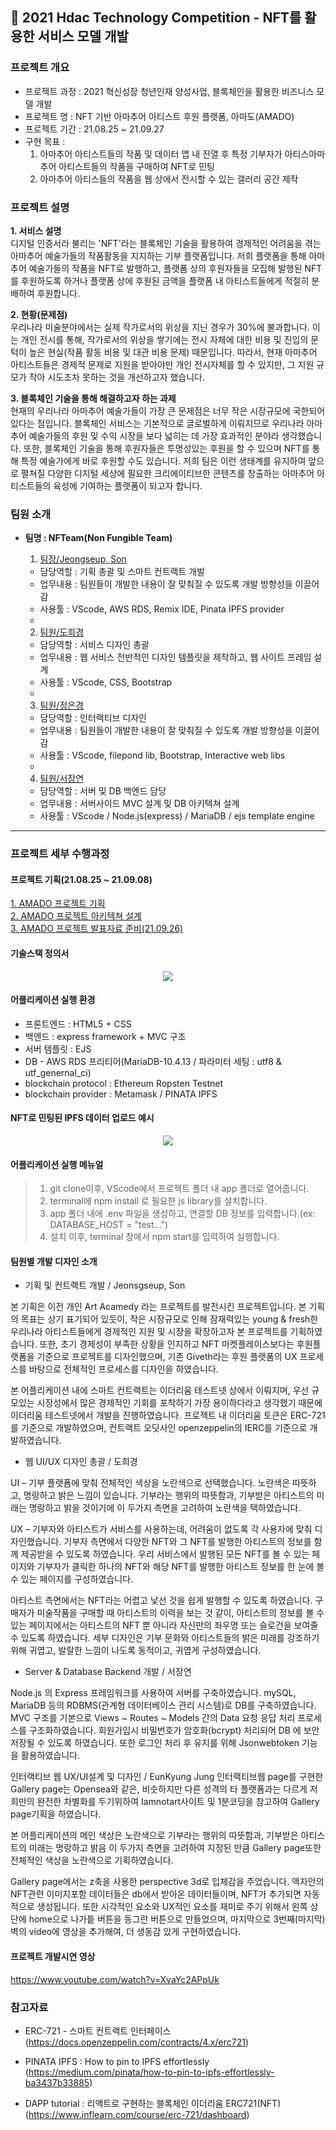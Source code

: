 ## 🔗 2021 Hdac Technology Competition - NFT를 활용한 서비스 모델 개발

### 프로젝트 개요

-   프로젝트 과정 : 2021 혁신성장 청년인재 양성사업, 블록체인을 활용한 비즈니스 모델 개발
-   프로젝트 명 : NFT 기반 아마추어 아티스트 후원 플랫폼, 아마도(AMADO)
-   프로젝트 기간 : 21.08.25 ~ 21.09.27
-   구현 목표 :
    1. 아마추어 아티스트들의 작품 및 데이터 앱 내 진열 후 특정 기부자가 아티스아마추어 아티스트들의 작품을 구매하여 NFT로 민팅
    2. 아마추어 아티스들의 작품을 웹 상에서 전시할 수 있는 갤러리 공간 제작

### 프로젝트 설명

**1. 서비스 설명** <br>
디지털 인증서라 불리는 'NFT'라는 블록체인 기술을 활용하여 경제적인 어려움을 겪는 아마추어 예술가들의 작품활동을 지지하는 기부 플랫폼입니다. 저희 플랫폼을 통해 아마추어 예술가들의 작품을 NFT로 발행하고, 플랫폼 상의 후원자들을 모집해 발행된 NFT를 후원하도록 하거나 플랫폼 상에 후원된 금액을 플랫폼 내 아티스트들에게 적절히 분배하여 후원합니다.

**2. 현황(문제점)** <br>
우리나라 미술분야에서는 실제 작가로서의 위상을 지닌 경우가 30%에 불과합니다. 이는 개인 전시를 통해, 작가로서의 위상을 쌓기에는 전시 자체에 대한 비용 및 진입의 문턱이 높은 현실(작품 활동 비용 및 대관 비용 문제) 때문입니다. 따라서, 현재 아마추어 아티스트들은 경제적 문제로 지원을 받아야만 개인 전시자체를 할 수 있지만, 그 지원 규모가 작아 시도조차 못하는 것을 개선하고자 했습니다.

**3. 블록체인 기술을 통해 해결하고자 하는 과제** <br>
현재의 우리나라 아마추어 예술가들이 가장 큰 문제점은 너무 작은 시장규모에 국한되어있다는 점입니다. 블록체인 서비스는 기본적으로 글로벌하게 이뤄지므로 우리나라 아마추어 예술가들의 후원 및 수익 시장을 보다 넓히는 데 가장 효과적인 분야라 생각했습니다. 또한, 블록체인 기술을 통해 후원자들은 투명성있는 후원을 할 수 있으며 NFT를 통해 특정 예술가에게 바로 후원할 수도 있습니다. 저희 팀은 이런 생태계를 유지하여 앞으로 펼쳐질 다양한 디지털 세상에 필요한 크리에이티브한 콘텐츠를 창출하는 아마추어 아티스트들의 육성에 기여하는 플랫폼이 되고자 합니다.

### 팀원 소개

-   **팀명 : NFTeam(Non Fungible Team)**

    1. [팀장/Jeongseup, Son](https://github.com/Jeongseup)

    -   담당역할 : 기획 총괄 및 스마트 컨트랙트 개발
    -   업무내용 : 팀원들이 개발한 내용이 잘 맞춰질 수 있도록 개발 방향성을 이끌어감
    -   사용툴 : VScode, AWS RDS, Remix IDE, Pinata IPFS provider
    -

    2. [팀원/도희경](https://github.com/heekyungdo)

    -   담당역할 : 서비스 디자인 총괄
    -   업무내용 : 웹 서비스 전반적인 디자인 템플릿을 제작하고, 웹 사이트 프레임 설계
    -   사용툴 : VScode, CSS, Bootstrap
    -

    3. [팀원/정은경](https://github.com/luckyjek)

    -   담당역할 : 인터랙티브 디자인
    -   업무내용 : 팀원들이 개발한 내용이 잘 맞춰질 수 있도록 개발 방향성을 이끌어감
    -   사용툴 : VScode, filepond lib, Bootstrap, Interactive web libs
    -

    4. [팀원/서장연](https://github.com/Shumay14)

    -   담당역할 : 서버 및 DB 백엔드 담당
    -   업무내용 : 서버사이드 MVC 설계 및 DB 아키텍쳐 설계
    -   사용툴 : VScode / Node.js(express) / MariaDB / ejs template engine

---

### 프로젝트 세부 수행과정

#### 프로젝트 기획(21.08.25 ~ 21.09.08)

<a href ='./presentation/아트아카데미-기획서.pdf'  target="_blank">1. AMADO 프로젝트 기획</a><br>
<a href ='./presentation/아트아카데미-아키텍쳐설계.pdf'  target="_blank">2. AMADO 프로젝트 아키텍쳐 설계</a><br>
<a href ='./presentation/아트아카데미-발표자료.pdf'  target="_blank">3. AMADO 프로젝트 발표자료 준비(21.09.26)</a><br>

#### 기술스택 정의서

<p align='center'>
<img src="./presentation/최종기술스택-정의서.png"></img>
</p>

#### 어플리케이션 실행 환경

-   프론트엔드 : HTML5 + CSS
-   백엔드 : express framework + MVC 구조
-   서버 템플릿 : EJS
-   DB - AWS RDS 프리티어(MariaDB-10.4.13 / 파라미터 세팅 : utf8 & utf_genernal_ci)
-   blockchain protocol : Ethereum Ropsten Testnet
-   blockchain provider : Metamask / PINATA IPFS

#### NFT로 민팅된 IPFS 데이터 업로드 예시

<p align='center'>
<img src="./ipfs/ipfs_example.png"></img>
</p>

#### 어플리케이션 실행 메뉴얼

> 1. git clone이후, VScode에서 프로젝트 폴더 내 app 폴더로 열어줍니다.
> 2. terminal에 npm install 로 필요한 js library를 설치합니다.
> 3. app 폴더 내에 .env 파일을 생성하고, 연결할 DB 정보를 입력합니다.(ex: DATABASE_HOST = "test...")
> 4. 설치 이후, terminal 창에서 npm start를 입력하여 실행합니다.

#### 팀원별 개발 디자인 소개

-   기획 및 컨트랙트 개발 / Jeonsgseup, Son

본 기획은 이전 개인 Art Acamedy 라는 프로젝트를 발전시킨 프로젝트입니다. 본 기획의 목표는 상기 표기되어 있듯이, 작은 시장규모로 인해 잠재력있는 young & fresh한 우리나라 아티스트들에게 경제적인 지원 및 시장을 확장하고자 본 프로젝트를 기획하였습니다. 또한, 초기 경제성이 부족한 상황을 인지하고 NFT 마켓플레이스보다는 후원플랫폼을 기준으로 프로젝트를 디자인했으며, 기존 Giveth라는 후원 플랫폼의 UX 프로세스를 바탕으로 전체적인 프로세스를 디자인을 하였습니다.

본 어플리케이션 내에 스마트 컨트랙트는 이더리움 테스트넷 상에서 이뤄지며, 우선 규모있는 시장성에서 많은 경제적인 기회를 포착하기 가장 용이하다라고 생각했기 때문에 이더리움 테스트넷에서 개발을 진행하였습니다. 프로젝트 내 이더리움 토큰은 ERC-721를 기준으로 개발하였으며, 컨트랙트 오딧사인 openzeppelin의 IERC를 기준으로 개발하였습니다.

-   웹 UI/UX 디자인 총괄 / 도희경

UI – 기부 플랫폼에 맞춰 전체적인 색상을 노란색으로 선택했습니다. 노란색은 따뜻하고, 명랑하고 밝은 느낌이 있습니다. 기부라는 행위의 따뜻함과, 기부받은 아티스트의 미래는 명랑하고 밝을 것이기에 이 두가지 측면을 고려하여 노란색을 택하였습니다.

UX – 기부자와 아티스트가 서비스를 사용하는데, 어려움이 없도록 각 사용자에 맞춰 디자인했습니다. 기부자 측면에서 다양한 NFT와 그 NFT를 발행한 아티스트의 정보를 함께 제공받을 수 있도록 하였습니다. 우리 서비스에서 발행된 모든 NFT를 볼 수 있는 페이지와 기부자가 클릭한 하나의 NFT와 해당 NFT를 발행한 아티스트 정보를 한 눈에 볼 수 있는 페이지를 구성하였습니다.

아티스트 측면에서는 NFT라는 어렵고 낯선 것을 쉽게 발행할 수 있도록 하였습니다. 구매자가 미술작품을 구매할 때 아티스트의 이력을 보는 것 같이, 아티스트의 정보를 볼 수 있는 페이지에서는 아티스트의 NFT 뿐 아니라 자신만의 좌우명 또는 슬로건을 보여줄 수 있도록 하였습니다. 세부 디자인은 기부 문화와 아티스트들의 밝은 미래를 강조하기 위해 귀엽고, 발랄한 느낌이 나도록 동적이고, 귀엽게 구성하였습니다.

- Server & Database Backend 개발 / 서장연

Node.js 의 Express 프레임워크를 사용하여 서버를 구축하였습니다. mySQL, MariaDB 등의 RDBMS(관계형 데이터베이스 관리 시스템)로 DB를 구축하였습니다.
MVC 구조를 기본으로 Views ~ Routes ~ Models 간의 Data 요청 응답 처리 프로세스를 구조화하였습니다.
회원가입시 비밀번호가 암호화(bcrypt) 처리되어 DB 에 보안 저장될 수 있도록 하였습니다. 또한 로그인 처리 후 유지를 위해 Jsonwebtoken 기능을 활용하였습니다. 

인터랙티브 웹 UX/UI설계 및 디자인 / EunKyung Jung
인터랙티브웹 page를 구현한 Gallery page는 Opensea와 같은, 비슷하지만 다른 성격의 타 플랫폼과는 다르게 저희만의 완전한 차별화를 두기위하여 Iamnotart사이트 및 1분코딩을 참고하여 Gallery page기획을 하였습니다.

본 어플리케이션의 메인 색상은 노란색으로 기부라는 행위의 따뜻함과, 기부받은 아티스트의 미래는 명랑하고 밝음 이 두가지 측면을 고려하여 지정된 만큼 Gallery page또한 전체적인 색상을 노란색으로 기획하였습니다.

Gallery page에서는 z축을 사용한 perspective 3d로 입체감을 주었습니다. 액자안의 NFT관련 이미지포함 데이터들은 db에서 받아온 데이터들이며, NFT가 추가되면 자동적으로 생성됩니다. 또한 시각적인 요소와 UX적인 요소를 재미로 주기 위해서 왼쪽 상단에 home으로 나가틑 버튼을 동그란 버튼으로 만들었으며, 마지막으로 3번째(마지막) 벽의 video에 영상을 추가해여, 더 생동감 있게 구현하였습니다.


#### 프로젝트 개발시연 영상

https://www.youtube.com/watch?v=XvaYc2APpUk

### 참고자료

-   ERC-721 - 스마트 컨트랙트 인터페이스
    (https://docs.openzeppelin.com/contracts/4.x/erc721)

-   PINATA IPFS : How to pin to IPFS effortlessly
    (https://medium.com/pinata/how-to-pin-to-ipfs-effortlessly-ba3437b33885)

-   DAPP tutorial : 리액트로 구현하는 블록체인 이더리움 ERC721(NFT)
    (https://www.inflearn.com/course/erc-721/dashboard)
